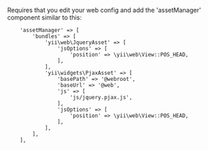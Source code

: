 Requires that you edit your web config and add the 'assetManager' component similar to this:

		'assetManager' => [
			'bundles' => [
				'yii\web\JqueryAsset' => [
					'jsOptions' => [
						'position' => \yii\web\View::POS_HEAD,
					],
				],
				'yii\widgets\PjaxAsset' => [
					'basePath' => '@webroot',
					'baseUrl' => '@web',
					'js' => [
						'js/jquery.pjax.js',
					],
					'jsOptions' => [
						'position' => \yii\web\View::POS_HEAD,
					],
				],
			],
		],
